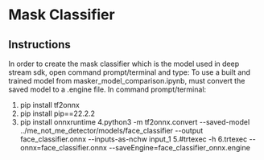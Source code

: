 # Mask Classifier

## Instructions
In order to create the mask classifier which is the model used in deep stream sdk, open command prompt/terminal and type:
To use a built and trained model from masker_model_comparison.ipynb, must convert the saved model to a .engine file. In command prompt/terminal:

1. pip install tf2onnx
2. pip install pip==22.2.2
3. pip install onnxruntime
4.python3 -m tf2onnx.convert --saved-model ../me_not_me_detector/models/face_classifier --output face_classifier.onnx --inputs-as-nchw input_1
5.#trtexec -h
6.trtexec --onnx=face_classifier.onnx --saveEngine=face_classifier_onnx.engine
